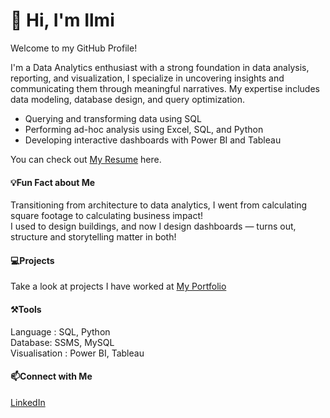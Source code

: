 # 👋 Hi, I'm Ilmi

Welcome to my GitHub Profile! 

I'm a Data Analytics enthusiast with a strong foundation in data analysis, reporting, and visualization, I specialize in uncovering insights and communicating them through meaningful narratives. My expertise includes data modeling, database design, and query optimization.

- Querying and transforming data using SQL  
- Performing ad-hoc analysis using Excel, SQL, and Python  
- Developing interactive dashboards with Power BI and Tableau  

You can check out [My Resume](https://www.linkedin.com/in/ilmi-bilquish/) here.  
  
#### 💡Fun Fact about Me
Transitioning from architecture to data analytics, I went from calculating square footage to calculating business impact!  
I used to design buildings, and now I design dashboards — turns out, structure and storytelling matter in both!

#### 💻Projects
Take a look at projects I have worked at [My Portfolio](https://www.linkedin.com/in/ilmi-bilquish/)

#### ⚒️Tools
Language : SQL, Python  
Database: SSMS, MySQL  
Visualisation  : Power BI, Tableau  

#### 📫Connect with Me
[LinkedIn](https://www.linkedin.com/in/ilmi-bilquish/)


<!---
- 👋 Hi, I’m @ilmibilquish
- 👀 I’m interested in ...
- 🌱 I’m currently learning ...
- 💞️ I’m looking to collaborate on ...
- 📫 How to reach me ...
- 😄 Pronouns: ...
- ⚡ Fun fact: ...

ilmibilquish/ilmibilquish is a ✨ special ✨ repository because its `README.md` (this file) appears on your GitHub profile.
You can click the Preview link to take a look at your changes.
--->
